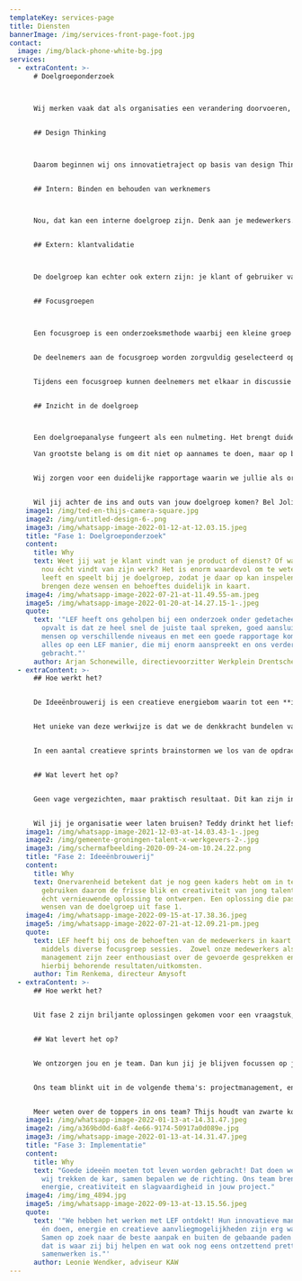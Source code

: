 ```yaml
---
templateKey: services-page
title: Diensten
bannerImage: /img/services-front-page-foot.jpg
contact:
  image: /img/black-phone-white-bg.jpg
services:
  - extraContent: >-
      # Doelgroeponderzoek



      Wij merken vaak dat als organisaties een verandering doorvoeren, zij dit doen op basis aannames. Bijvoorbeeld over waarom medewerkers wel of niet vertrekken, wat je klant graag zou willen op gebied van service of wat de klant verwacht van je product of dienst. Maar weet mjij wel wat je medewerker wil? Of je klant? Heb je ze het ooit zelf gevraagd? Waarschijnlijk niet. En de kans dat je een eerlijk antwoord kreeg als je wél hebt gevraagd is klein. Dat kan een dure aanname zijn, want je wilt niet ná de implementatie erachter komen dat deze niet bleken kloppen. 


      ## Design Thinking



      Daarom beginnen wij ons innovatietraject op basis van design Thinking in de eerste fase met kwalitatief doelgroeponderzoek. Dat wil zeggen, we gaan het gesprek aan met je doelgroep door middel van focusgroepen. Dat zijn vraaggesprekken met een groep deelnemers waarin deze vrijuit kunnen spreken en waarin zij de inspiratie en kennis van de groep gebruiken om achter hun eigen beweegredenen te komen: je herkent het verhaal van een ander (of juist niet) en formuleert je eigen overweging. In deze focusgroepsessies staat co-creatie centraal en zoeken we de verdieping op met de doelgroep. Maar welke doelgroep kan dit zijn?


      ## Intern: Binden en behouden van werknemers



      Nou, dat kan een interne doelgroep zijn. Denk aan je medewerkers. Wij brengen de ideeën, wensen en behoeften van de medewerker in kaart. Wij willen te weten komen wat zij doen en waarom zij bepaalde keuzes maken. Bijvoorbeeld om inzicht te verkrijgen in hoe werknemers zich verbonden voelen met de werkgever en hoe je dit kunt verbeteren. Zo brengen we onderwerpen in kaart zoals bedrijfsimago, werkbeleving en collegialiteit vanuit het perspectief van de werknemers. Waardevolle inzichten in de huidige krappe arbeidsmarkt. 


      ## Extern: klantvalidatie



      De doelgroep kan echter ook extern zijn: je klant of gebruiker van je dienst. In dat geval doen we klantvalidatie. Wat vindt je klant of gebruiker van je huidige of toekomstige dienst, of hoe ervaren zij de service? Door kwalitatief onderzoek verzamelen we informatie over de specifieke behoeften, wensen, problemen, uitdagingen en gedragingen van hun klanten. Dit doen we door interviews en focusgroepen te organiseren met de specifieke doelgroep. Op deze manier krijg je optimaal inzicht in klantbehoeften. En het begrijpen van die klantbehoeften is essentieel om je product, dienst of marketing beter af te stemmen op die groep. 


      ## Focusgroepen



      Een focusgroep is een onderzoeksmethode waarbij een kleine groep mensen (maximaal 6 personen) wordt samengebracht om hun mening te geven over een bepaald onderwerp of product. De focusgroep wordt geleid door een moderator die het gesprek stuurt en de discussie begeleidt.


      De deelnemers aan de focusgroep worden zorgvuldig geselecteerd op basis van bepaalde criteria, zoals leeftijd, geslacht, interesses of ervaring met het onderwerp van het onderzoek. Door deze selectie kunnen bedrijven een beter beeld krijgen van de mening van hun specifieke doelgroep. Een focusgroep werkt goed omdat het deelnemers de mogelijkheid geeft om openlijk te praten over hun ervaringen en meningen over een product, dienst of idee. Door het creëren van een open en informele sfeer kunnen deelnemers zich op hun gemak voelen en hun eerlijke mening geven.


      Tijdens een focusgroep kunnen deelnemers met elkaar in discussie gaan en ideeën uitwisselen. Hierdoor kunnen deelnemers nieuwe inzichten krijgen en kan de moderator beter begrijpen hoe de deelnemers over het onderwerp denken. Het is belangrijk om altijd meer dan één focusgroep te organiseren per doelgroep om Daarom is het belangrijk om meerdere focusgroepen te organiseren en ook andere onderzoeksmethoden te gebruiken om een vollediger beeld te krijgen van de meningen van de doelgroep.


      ## Inzicht in de doelgroep



      Een doelgroepanalyse fungeert als een nulmeting. Het brengt duidelijk en concreet in beeld waar jij momenteel staat ten opzichte van de doelgroep. Je krijgt als het ware een kijkje in de leefwereld van jouw doelgroep – of dit nou intern (de medewerker) is of extern (de afnemer of een klant). Daarbij krijg je goed in kaart hoe de gewenste situatie er uitziet. En tussen die nulmeting en de gewenste situatie bevindt zich de 'innovation gap', in goed Nederlands. Oftewel, wat moet er concreet gebeuren om te komen waar je wil zijn? 

      Van grootste belang is om dit niet op aannames te doen, maar op basis vanuit de doelgroep zelf. Daar is een doelgroepanalyse de perfecte tool voor.


      Wij zorgen voor een duidelijke rapportage waarin we jullie als organisatie vertellen wat er nodig is om deze veranderingen of verbeteringen in gang te zetten. Heb je voor veranderingen en innoverende ideeën inspiratie nodig? We helpen je graag in de ideegeneratie fase. Oftewel fase 2: de innovatiefase.


      Wil jij achter de ins and outs van jouw doelgroep komen? Bel Joline Teisman. Ze houdt van een extra sterke cappucino en zegt geen nee tegen een chocoladekoekje: joline@lefgroningen.nl of 06-24676712
    image1: /img/ted-en-thijs-camera-square.jpg
    image2: /img/untitled-design-6-.png
    image3: /img/whatsapp-image-2022-01-12-at-12.03.15.jpeg
    title: "Fase 1: Doelgroeponderzoek"
    content:
      title: Why
      text: Weet jij wat je klant vindt van je product of dienst? Of wat je medewerker
        nou écht vindt van zijn werk? Het is enorm waardevol om te weten wat er
        leeft en speelt bij je doelgroep, zodat je daar op kan inspelen. Wij
        brengen deze wensen en behoeftes duidelijk in kaart.
    image4: /img/whatsapp-image-2022-07-21-at-11.49.55-am.jpeg
    image5: /img/whatsapp-image-2022-01-20-at-14.27.15-1-.jpeg
    quote:
      text: '"LEF heeft ons geholpen bij een onderzoek onder gedetacheerden en wat
        opvalt is dat ze heel snel de juiste taal spreken, goed aansluiten bij
        mensen op verschillende niveaus en met een goede rapportage komen. Dit
        alles op een LEF manier, die mij enorm aanspreekt en ons verder heeft
        gebracht."'
      author: Arjan Schonewille, directievoorzitter Werkplein Drentsche Aa
  - extraContent: >-
      ## Hoe werkt het?


      De Ideeënbrouwerij is een creatieve energiebom waarin tot een **innovatieve** **oplossing** komen voor een vraagstuk. Het kan een vervolg zijn van de opgehaalde informatie uit het doelgroeponderzoek in fase 1 óf een nieuw vraagstuk. 


      Het unieke van deze werkwijze is dat we de denkkracht bundelen van een team van jong talent tussen de 18 en 35 jaar, allemaal met verschillende expertises en perspectieven. Niet geremd door ervaring – *out of the box* en buiten de vaste kaders. Dat is namelijk een stuk gemakkelijker als er nog geen *box* is om ín te denken. Erg belangrijk in een creatieve sprint. 


      In een aantal creatieve sprints brainstormen we los van de opdrachtgever om een frisse blik te kunnen behouden, maar ook samen, om de ervaring vanuit de organisatie te mixen met ons team.


      ## Wat levert het op?


      Geen vage vergezichten, maar praktisch resultaat. Dit kan zijn in de vorm van bijvoorbeeld een strategie, een sterke businesscase of een vernieuwend product. En daarbij een gratis bak vol inspiratie. Samen met de opdrachtgever maken we een actieplan voor de implementatie in fase 3.


      Wil jij je organisatie weer laten bruisen? Teddy drinkt het liefst bubbeltjeswater met een schijfje citroen: **teddy@lefgroningen.nl** of **06-522 51 395**
    image1: /img/whatsapp-image-2021-12-03-at-14.03.43-1-.jpeg
    image2: /img/gemeente-groningen-talent-x-werkgevers-2-.jpg
    image3: /img/schermafbeelding-2020-09-24-om-10.24.22.png
    title: "Fase 2: Ideeënbrouwerij"
    content:
      title: Why
      text: Onervarenheid betekent dat je nog geen kaders hebt om in te denken. Wij
        gebruiken daarom de frisse blik en creativiteit van jong talent om een
        écht vernieuwende oplossing te ontwerpen. Een oplossing die past bij de
        wensen van de doelgroep uit fase 1.
    image4: /img/whatsapp-image-2022-09-15-at-17.38.36.jpeg
    image5: /img/whatsapp-image-2022-07-21-at-12.09.21-pm.jpeg
    quote:
      text: LEF heeft bij ons de behoeften van de medewerkers in kaart gebracht
        middels diverse focusgroep sessies.  Zowel onze medewerkers als wij als
        management zijn zeer enthousiast over de gevoerde gesprekken en de
        hierbij behorende resultaten/uitkomsten.
      author: Tim Renkema, directeur Amysoft
  - extraContent: >-
      ## Hoe werkt het?


      Uit fase 2 zijn briljante oplossingen gekomen voor een vraagstuk, je hebt zelf een goed idee of je hebt gewoon handen tekort: wat de uitdaging ook is, wij zetten jouw ambitie om naar realiteit. Dat doen we met ons team van *young professionals*, op een enthousiaste manier én met lef! 


      ## Wat levert het op?


      We ontzorgen jou en je team. Dan kun jij je blijven focussen op je eigen (al veel te drukke ;)) agenda. Een innovatietraject in een mum van tijd succesvol afronden is voor ons geen probleem. En we heten LEF, dus we vinden het leuk om jou uit te dagen om óók buiten de lijntjes te kleuren. Gezond voor iedereen! 


      Ons team blinkt uit in de volgende thema's: projectmanagement, energietransitie, innovatietrajecten en productontwikkeling, participatietrajecten en (online) marketing. De vorm waarin we in te zetten zijn bepalen we op basis van jouw behoefte. Uurbasis, projectbasis, detachering – wat het best past bij het project van jouw organisatie.


      Meer weten over de toppers in ons team? Thijs houdt van zwarte koffie, het liefst met een koekje: **thijs@lefgroningen.nl** of **06-139 72 693.**
    image1: /img/whatsapp-image-2022-01-13-at-14.31.47.jpeg
    image2: /img/a369bd0d-6a8f-4e66-9174-50917a0d089e.jpg
    image3: /img/whatsapp-image-2022-01-13-at-14.31.47.jpeg
    title: "Fase 3: Implementatie"
    content:
      title: Why
      text: "Goede ideeën moeten tot leven worden gebracht! Dat doen we samen met jou:
        wij trekken de kar, samen bepalen we de richting. Ons team brengt
        energie, creativiteit en slagvaardigheid in jouw project."
    image4: /img/img_4894.jpg
    image5: /img/whatsapp-image-2022-09-13-at-13.15.56.jpeg
    quote:
      text: '"We hebben het werken met LEF ontdekt! Hun innovatieve manier van denken
        én doen, energie en creatieve aanvliegmogelijkheden zijn erg waardevol.
        Samen op zoek naar de beste aanpak en buiten de gebaande paden treden,
        dat is waar zij bij helpen en wat ook nog eens ontzettend prettig
        samenwerken is."'
      author: Leonie Wendker, adviseur KAW
---
```

